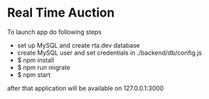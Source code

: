 # Real Time Auction

To launch app do following steps
+ set up MySQL and create rta.dev database
+ create MySQL user and set credentials in ./backend/db/config.js
+ $ npm install
+ $ npm run migrate
+ $ npm start

after that application will be available on 127.0.0.1:3000